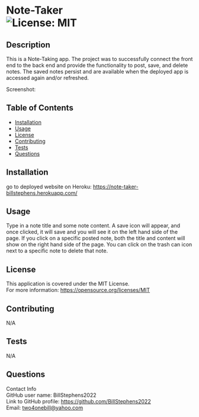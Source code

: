 # Note-Taker<br>![License: MIT](https://img.shields.io/badge/License-MIT-yellow.svg)

  ## Description

  This is a Note-Taking app.  The project was to successfully connect the front end to the back end and provide the functionality to post, save, and delete notes.  The saved notes persist and are available when the deployed app is accessed again and/or refreshed.

  Screenshot:

  
  ## Table of Contents
  
  - [Installation](#installation)
  - [Usage](#usage)
  - [License](#license)
  - [Contributing](#contributing)
  - [Tests](#tests)
  - [Questions](#questions)
  
  ## Installation
  
  go to deployed website on Heroku:   https://note-taker-billstephens.herokuapp.com/
  
  ## Usage
  
  Type in a note title and some note content. A save icon will appear, and once clicked, it will save and you will see it on the left hand side of the page.  If you click on a specific posted note, both the title and content will show on the right hand side of the page.  You can click on the trash can icon next to a specific note to delete that note.

  ## License
  This application is covered under the MIT License.
  <br>For more information: https://opensource.org/licenses/MIT
  
  ## Contributing
  N/A
  
  ## Tests
  N/A

  ## Questions
  Contact Info<br>
  GitHub user name: BillStephens2022<br>
  Link to GitHub profile: https://github.com/BillStephens2022<br>
  Email: two4onebill@yahoo.com
